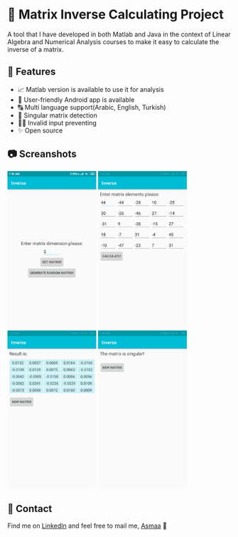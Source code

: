 # 🔢 Matrix Inverse Calculating Project
A tool that I have developed in both Matlab and Java in the context of Linear Algebra and Numerical 
Analysis courses to make it easy to calculate the inverse of a matrix.

## 💫 Features
* 📈 Matlab version is available to use it for analysis
* 🤗 User-friendly Android app is available
* 🔠 Multi language support(Arabic, English, Turkish)
* 🧐 Singular matrix detection
* 👨‍✈️ Invalid input preventing
* ✨ Open source

## 📷 Screanshots
<img src="./Java%20version%20(Android%20App)/Screenshots/main.png" width="200"  />
<img src="./Java%20version%20(Android%20App)/Screenshots/setMatrix.png" width="200"  />
<img src="./Java%20version%20(Android%20App)/Screenshots/result.png" 
width="200"  />
<img src="./Java%20version%20(Android%20App)/Screenshots/singular.png" 
width="200"  />

## 🤝 Contact
Find me on [LinkedIn](https://www.linkedin.com/in/asmaamirkhan/) and feel free to mail me, [Asmaa](mailto:asmaamirkhan.am@gmail.com) 🦋

